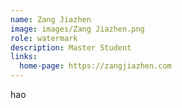 ```yaml
---
name: Zang Jiazhen
image: images/Zang Jiazhen.png
role: watermark
description: Master Student
links:
  home-page: https://zangjiazhen.com
---
```


hao

